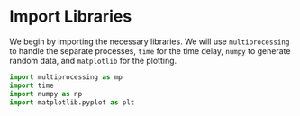 # Import Libraries

We begin by importing the necessary libraries. We will use `multiprocessing` to handle the separate processes, `time` for the time delay, `numpy` to generate random data, and `matplotlib` for the plotting.

```python
import multiprocessing as mp
import time
import numpy as np
import matplotlib.pyplot as plt
```
